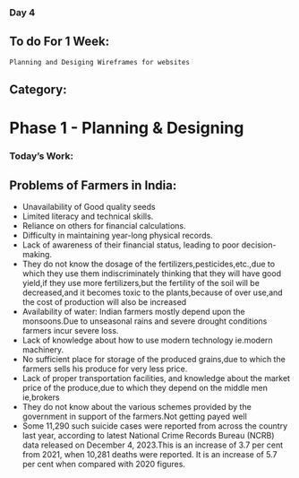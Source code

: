 ### Day 4

## To do For 1 Week:

`Planning and Desiging Wireframes for websites`

## Category: 
# Phase 1 - Planning & Designing

### Today’s Work:

## Problems of Farmers in India:

- Unavailability of Good quality seeds
- Limited literacy and technical skills.
- Reliance on others for financial calculations.
- Difficulty in maintaining year-long physical records.
- Lack of awareness of their financial status, leading to poor decision-making.
- They do not know the dosage of the fertilizers,pesticides,etc.,due to which they use them indiscriminately thinking that they will have good yield,if they use more fertilizers,but the fertility of the soil will be decreased,and it becomes toxic to the plants,because of over use,and the cost of production will also be increased
- Availability of water: Indian farmers mostly depend upon the monsoons.Due to unseasonal rains and severe drought conditions farmers incur severe loss.
- Lack of knowledge about how to use modern technology ie.modern machinery.
- No sufficient place for storage of the produced grains,due to which the farmers sells his produce for very less price.
- Lack of proper transportation facilities, and knowledge about the market price of the produce,due to which they depend on the middle men ie,brokers
- They do not know about the various schemes provided by the government in support of the farmers.Not getting payed well
- Some 11,290 such suicide cases were reported from across the country last year, according to latest National Crime Records Bureau (NCRB) data released on December 4, 2023.This is an increase of 3.7 per cent from 2021, when 10,281 deaths were reported. It is an increase of 5.7 per cent when compared with 2020 figures.






